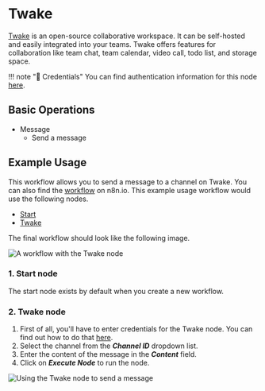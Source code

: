 # Twake

[Twake](https://twake.app/) is an open-source collaborative workspace. It can be self-hosted and easily integrated into your teams. Twake offers features for collaboration like team chat, team calendar, video call, todo list, and storage space.

!!! note "🔑 Credentials"
    You can find authentication information for this node [here](/workflow/integrations/credentials/twake/).


## Basic Operations

* Message
    * Send a message


## Example Usage

This workflow allows you to send a message to a channel on Twake. You can also find the [workflow](https://n8n.io/workflows/595) on n8n.io. This example usage workflow would use the following nodes.
- [Start](/workflow/integrations/core-nodes/n8n-nodes-base.start/)
- [Twake]()

The final workflow should look like the following image.

![A workflow with the Twake node](/_images/integrations/nodes/twake/workflow.png)

### 1. Start node

The start node exists by default when you create a new workflow.


### 2. Twake node

1. First of all, you'll have to enter credentials for the Twake node. You can find out how to do that [here](/workflow/integrations/credentials/twake/).
2. Select the channel from the ***Channel ID*** dropdown list.
3. Enter the content of the message in the ***Content*** field.
4. Click on ***Execute Node*** to run the node.

![Using the Twake node to send a message](/_images/integrations/nodes/twake/twake_node.png)
